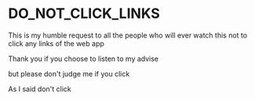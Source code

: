 # DO_NOT_CLICK_LINKS

This is my humble request to all the people who will ever watch this not to click any links of the web app 

Thank you if you choose to listen to my advise

but please don't judge me if you click 

As I said don't click 
